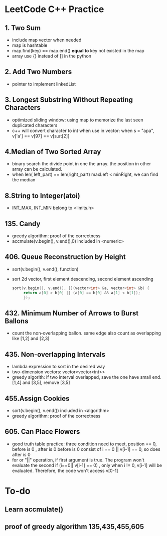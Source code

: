 # LeetCode C++ Practice

## 1. Two Sum

* include map vector when needed
* map is hashtable
* map.find(key) == map.end() **equal to**  key not existed in the map
* array use {} instead of [] in the python

## 2. Add Two Numbers

* pointer to implement linkedList

## 3. Longest Substring Without Repeating Characters

* optimized sliding window: using map to memorize the last seen duplicated characters
* c++ will convert character to int when use in vector: when s = "apa", v['a'] == v[97] == v[s.at[2]]

## 4.Median of Two Sorted Array

* binary search the divide point in one the array. the position in other array can be calculated.
* when len( left_part) == len(right_part)  maxLeft < minRight, we can find the median

## 8.String to Integer(atoi)

* INT_MAX, INT_MIN belong to \<limits.h\>

## 135. Candy

* greedy algorithm: proof of the correctness
* accmulate(v.begin(), v.end(),0) included in \<numeric>

## 406. Queue Reconstruction by Height

* sort(v.begin(), v.end(), function)
* sort  2d vector, first element descending, second element ascending

  ```cpp
  sort(v.begin(), v.end(), [](vector<int> &a, vector<int> &b) {
       return a[0] > b[0] || (a[0] == b[0] && a[1] < b[1]);
       });
  ```

## 432. Minimum Number of Arrows to Burst Ballons

* count the non-overlapping ballon. same edge also count as overlapping like [1,2] and [2,3]

## 435. Non-overlapping Intervals

* lambda expression to sort in the desired way
* two-dimension vectors: vector<vector\<int\>>
* greedy algorith: if two interval overlapped, save the one have small end. [1,4] and [3,5], remove [3,5]

## 455.Assign Cookies

* sort(v.begin(), v.end()) included in \<algorithm>
* greedy algorithm: proof of the correctness

## 605. Can Place Flowers

* good truth table practice: three condition need to meet, position == 0, before is 0 , after is 0
  before is 0 consist of i == 0 || v[i-1] == 0, so does after is 0
* for or "||" operation, if first argument is true. The program won\'t evaluate the second
  if (i==0|| v[i-1] == 0) , only when i != 0, v[i-1] will be evaluated. Therefore, the code won\'t access v[0-1]

# To-do

## Learn accmulate()

## proof of greedy algorithm 135,435,455,605
